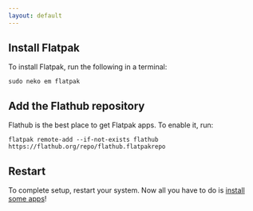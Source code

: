 ```yaml
---
layout: default
---
```

## Install Flatpak

To install Flatpak, run the following in a terminal:

```
sudo neko em flatpak
```

## Add the Flathub repository

Flathub is the best place to get Flatpak apps. To enable it, run:

```
flatpak remote-add --if-not-exists flathub https://flathub.org/repo/flathub.flatpakrepo
```

## Restart
To complete setup, restart your system. Now all you have to do is [install some apps](https://flathub.org)!

<!--
Written with love using [Apostrophe](https://flathub.org/apps/details/org.gnome.gitlab.somas.Apostrophe).
-->